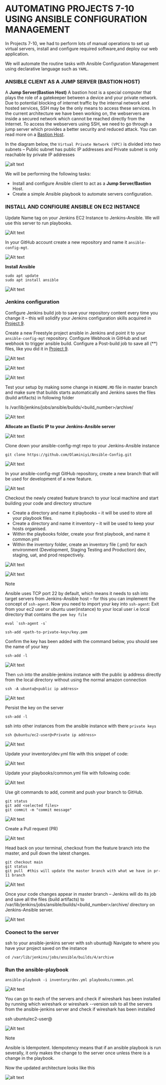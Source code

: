 # AUTOMATING PROJECTS 7-10 USING ANSIBLE CONFIGURATION MANAGEMENT

In Projects 7-10, we had to perform lots of manual operations to set up virtual servers, install and configure required software,and deploy our web application.

We will automate the routine tasks with Ansible Configuration Management using declarative language such as `YAML`.

### ANSIBLE CLIENT AS A JUMP SERVER (BASTION HOST)

A **Jump Server(Bastion Host)** A bastion host is a special computer that plays the role of a gatekeeper between a device and your private network. Due to potential blocking of internet traffic by the internal network and hosted services, SSH may be the only means to access these services. In the current architecture we have been working on, the webservers are inside a secured network which cannot be reached directly from the Internet. To access the webservers using SSH, we need to go through a jump server which provides a better security and reduced attack. You can read more on a [Bastion Host](https://www.goodaccess.com/blog/what-is-a-bastion-host).

In the diagram below, the `Virtual Private Network (VPC)` is divided into two subnets – Public subnet has public IP addresses and Private subnet is only reachable by private IP addresses

![alt text](images/bastion.png)

We will be performing the following tasks:

- Install and configure Ansible client to act as a **Jump Server/Bastion** Host.
- Create a simple Ansible playbook to automate servers configuration.

### INSTALL AND CONFIGURE ANSIBLE ON EC2 INSTANCE

Update Name tag on your Jenkins EC2 Instance to Jenkins-Ansible. We will use this server to run playbooks.

![Alt text](images/11.1.png)

In your GitHub account create a new repository and name it `ansible-config-mgt`.

![Alt text](images/11.2.png)

**Install Ansible**
```
sudo apt update
sudo apt install ansible
```
![Alt text](images/11.3.png)

### Jenkins configuration

Configure Jenkins build job to save your repository content every time you change it – this will solidify your Jenkins configuration skills acquired in [Project 9](https://github.com/Olaminiyi/Project-9).

Create a new Freestyle project ansible in Jenkins and point it to your `ansible-config-mgt` repository.
Configure Webhook in GitHub and set webhook to trigger ansible build.
Configure a Post-build job to save all (**) files, like you did it in [Project 9](https://github.com/Olaminiyi/Project-9).

![Alt text](images/11.4.png)

![Alt text](images/11.5.png)

![Alt text](images/11.6.png)

Test your setup by making some change in `README.MD` file in master branch and make sure that builds starts automatically and Jenkins saves the files (build artifacts) in following folder

ls /var/lib/jenkins/jobs/ansible/builds/<build_number>/archive/

![Alt text](images/11.7.png)

**Allocate an Elastic IP to your Jenkins-Ansible server** 

![Alt text](images/11.8.png)

Clone down your ansible-config-mgt repo to your Jenkins-Ansible instance
```
git clone https://github.com/Olaminiyi/Ansible-Config.git
```

![Alt text](images/11.9.png)

In your ansible-config-mgt GitHub repository, create a new branch that will be used for development of a new feature.

![Alt text](images/11.10.png)

Checkout the newly created feature branch to your local machine and start building your code and directory structure

- Create a directory and name it playbooks – it will be used to store all your playbook files.
- Create a directory and name it inventory – it will be used to keep your hosts organised.
- Within the playbooks folder, create your first playbook, and name it common.yml
- Within the inventory folder, create an inventory file (.yml) for each environment (Development, Staging Testing and Production) dev, staging, uat, and prod respectively.

![Alt text](images/11.11.png)

![Alt text](images/11.12.png)

> [!NOTE]
> Ansible uses TCP port 22 by default, which means it needs to ssh into target servers from Jenkins-Ansible host – for this you can implement the concept of `ssh-agent`. Now you need to import your key into `ssh-agent`:
Exit from your ec2 user or ubuntu user(instance) to your local user i.e local directory that contains the `pem key file`
```
eval `ssh-agent -s`
```   
```   
ssh-add <path-to-private-key>/key.pem
```
Confirm the key has been added with the command below, you should see the name of your key
```    
ssh-add -l
```
![Alt text](images/11.14.png) 
 
Then `ssh` into the ansible-jenkins instance with the public ip address directly from the local directory without using the normal amazon connection

``` 
ssh -A ubuntu@<public ip address>
```
![Alt text](images/11.13.png)
    
Persist the key on the server 
```       
ssh-add -l
```
ssh into other instances from the ansible instance with there `private keys`
```  
ssh @ubuntu/ec2-user@<Private ip address>
```
   
![Alt text](images/11.15.png) 

Update your inventory/dev.yml file with this snippet of code:

![Alt text](images/11.16.png)

Update your playbooks/common.yml file with following code:

![Alt text](images/11.17.png)

Use git commands to add, commit and push your branch to GitHub.
```
git status
git add <selected files>
git commit -m "commit message"
```
![Alt text](images/11.18.png)

Create a Pull request (PR)

![Alt text](images/11.19.png)

Head back on your terminal, checkout from the feature branch into the master, and pull down the latest changes.
```
git checkout main
git status 
git pull  #this will update the master branch with what we have in pr-11 branch
```
![Alt text](images/11.21.png)

Once your code changes appear in master branch – Jenkins will do its job and save all the files (build artifacts) to /var/lib/jenkins/jobs/ansible/builds/<build_number>/archive/ directory on Jenkins-Ansible server.

![Alt text](images/11.20.png)

### Coonect to the server
ssh to your ansible-jenkins server with ssh ubuntu@<private ip address>
Navigate to where you have your project saved on the instance
```
cd /var/lib/jenkins/jobs/ansible/builds/4/archive
```

### Run the ansible-playbook
```
ansible-playbook -i inventory/dev.yml playbooks/common.yml
```   
![Alt text](images/11.24.png)

You can go to each of the servers and check if wireshark has been installed by running which wireshark or wireshark --version
ssh to all the servers from the ansible-jenkins server and check if wireshark has been installed

ssh ubuntu/ec2-user@<private ip address>

![Alt text](images/11.25.png)

> [!Note] 
> Ansible is Idempotent. Idempotency means that if an ansible playbook is run severally, it only makes the change to the server once unless there is a change in the playbook.

Now the updated architecture looks like this

![alt text](images/ansie.png)
